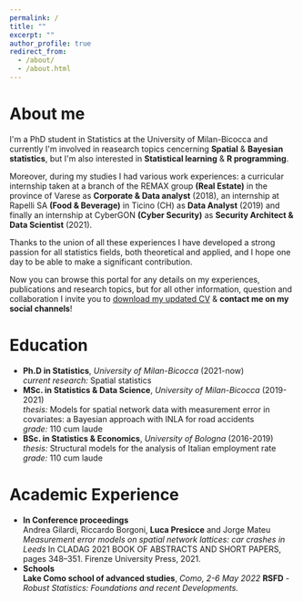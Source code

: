 ```yaml
---
permalink: /
title: ""
excerpt: ""
author_profile: true
redirect_from: 
  - /about/
  - /about.html
---
```

About me
======
I'm a PhD student in Statistics at the University of Milan-Bicocca and currently I'm involved in reasearch topics cencerning **Spatial** & **Bayesian statistics**, but I'm also interested in **Statistical learning** & **R programming**. 

Moreover, during my studies I had various work experiences: a curricular internship taken at a branch of the REMAX group **(Real Estate)** in the province of Varese as **Corporate & Data analyst** (2018), an internship at Rapelli SA **(Food & Beverage)** in Ticino (CH) as **Data Analyst** (2019) and finally an internship at CyberGON **(Cyber Security)** as **Security Architect & Data Scientist** (2021).

Thanks to the union of all these experiences I have developed a strong passion for all statistics fields, both theoretical and applied, and I hope one day to be able to make a significant contribution.

Now you can browse this portal for any details on my experiences, publications and research topics, but for all other information, question and collaboration I invite you to [download my updated CV](http://lucapresicce.github.io/files/Curriculum.pdf) & **contact me on my social channels**!

Education
======
* **Ph.D in Statistics**, *University of Milan-Bicocca* (2021-now)<br />
  *current research:* Spatial statistics
* **MSc. in Statistics & Data Science**, *University of Milan-Bicocca* (2019-2021)<br />
  *thesis:* Models for spatial network data with measurement error in covariates: a
  Bayesian approach with INLA for road accidents<br />
  *grade:* 110 cum laude
* **BSc. in Statistics & Economics**, *University of Bologna* (2016-2019)<br />
  *thesis:* Structural models for the analysis of Italian employment rate<br />
  *grade:* 110 cum laude

Academic Experience
======
* **In Conference proceedings**<br />
  Andrea Gilardi, Riccardo Borgoni, **Luca Presicce** and Jorge Mateu
  *Measurement error models on spatial network lattices: car crashes in Leeds*
  In CLADAG 2021 BOOK OF ABSTRACTS AND SHORT PAPERS, pages 348–351. Firenze University Press, 2021.<br />
* **Schools**<br />
  **Lake Como school of advanced studies**, *Como, 2-6 May 2022*
  **RSFD** - *Robust Statistics: Foundations and recent Developments.*<br />
